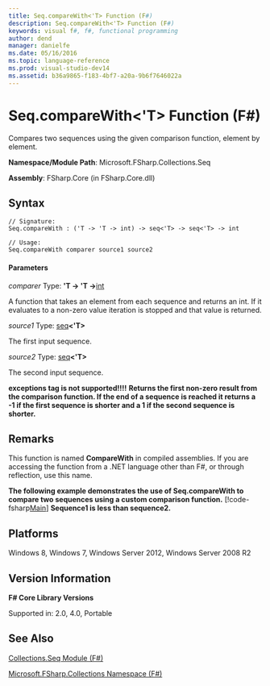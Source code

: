 ```yaml
---
title: Seq.compareWith<'T> Function (F#)
description: Seq.compareWith<'T> Function (F#)
keywords: visual f#, f#, functional programming
author: dend
manager: danielfe
ms.date: 05/16/2016
ms.topic: language-reference
ms.prod: visual-studio-dev14
ms.assetid: b36a9865-f183-4bf7-a20a-9b6f7646022a 
---
```


# Seq.compareWith<'T> Function (F#)

Compares two sequences using the given comparison function, element by element.

**Namespace/Module Path**: Microsoft.FSharp.Collections.Seq

**Assembly**: FSharp.Core (in FSharp.Core.dll)


## Syntax

```
// Signature:
Seq.compareWith : ('T -> 'T -> int) -> seq<'T> -> seq<'T> -> int

// Usage:
Seq.compareWith comparer source1 source2
```

#### Parameters
*comparer*
Type: **'T -&gt; 'T -&gt;**[int](http://msdn.microsoft.com/en-us/library/025d5455-3622-4ea5-9573-3ecbd4ee1375)


A function that takes an element from each sequence and returns an int. If it evaluates to a non-zero value iteration is stopped and that value is returned.


*source1*
Type: [seq](http://msdn.microsoft.com/en-us/library/2f0c87c6-8a0d-4d33-92a6-10d1d037ce75)**&lt;'T&gt;**


The first input sequence.


*source2*
Type: [seq](http://msdn.microsoft.com/en-us/library/2f0c87c6-8a0d-4d33-92a6-10d1d037ce75)**&lt;'T&gt;**


The second input sequence.



**exceptions tag is not supported!!!!**
**Returns the first non-zero result from the comparison function. If the end of a sequence is reached it returns a -1 if the first sequence is shorter and a 1 if the second sequence is shorter.**
## Remarks
This function is named **CompareWith** in compiled assemblies. If you are accessing the function from a .NET language other than F#, or through reflection, use this name.

**The following example demonstrates the use of Seq.compareWith to compare two sequences using a custom comparison function.**
[!code-fsharp[Main](snippets/fssequences/snippet19.fs)]
**Sequence1 is less than sequence2.**
## Platforms
Windows 8, Windows 7, Windows Server 2012, Windows Server 2008 R2


## Version Information
**F# Core Library Versions**

Supported in: 2.0, 4.0, Portable




## See Also
[Collections.Seq Module &#40;F&#35;&#41;](Collections.Seq-Module-%5BFSharp%5D.md)

[Microsoft.FSharp.Collections Namespace &#40;F&#35;&#41;](Microsoft.FSharp.Collections-Namespace-%5BFSharp%5D.md)

